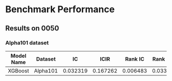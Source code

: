 # Benchmark Performance

## Results on 0050

### Alpha101 dataset

| Model Name | Dataset  | IC       | ICIR     | Rank IC  | Rank ICIR | Annualized Return | Information Ratio | Max Drawdown |
| ---------- | -------- | -------- | -------- | -------- | --------- | ----------------- | ----------------- | ------------ |
| XGBoost    | Alpha101 | 0.032319 | 0.167262 | 0.006483 | 0.033854  |                   |                   |              |
